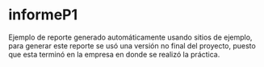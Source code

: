 # informeP1

Ejemplo de reporte generado automáticamente usando sitios de ejemplo, para generar este reporte se usó una versión no final del proyecto, puesto que esta terminó en la empresa en donde se realizó la práctica.
